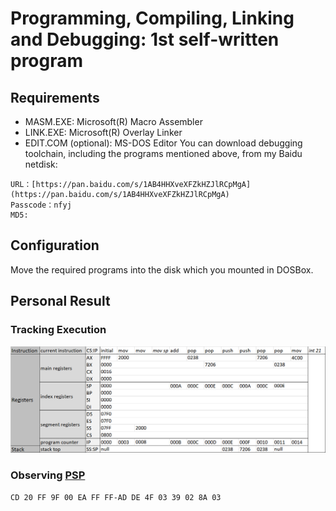 # Programming, Compiling, Linking and Debugging: 1st self-written program
## Requirements
- MASM.EXE: Microsoft(R) Macro Assembler 
- LINK.EXE: Microsoft(R) Overlay Linker
- EDIT.COM (optional): MS-DOS Editor
You can download debugging toolchain, including the programs mentioned above, from my Baidu netdisk:
```
URL：[https://pan.baidu.com/s/1AB4HHXveXFZkHZJlRCpMgA](https://pan.baidu.com/s/1AB4HHXveXFZkHZJlRCpMgA)
Passcode：nfyj
MD5: 
```
## Configuration
Move the required programs into the disk which you mounted in DOSBox.
## Personal Result
### Tracking Execution
![lab3-trace](../data/lab3-trace.png)
### Observing [PSP](https://en.wikipedia.org/wiki/Program_Segment_Prefix)
```
CD 20 FF 9F 00 EA FF FF-AD DE 4F 03 39 02 8A 03
```
